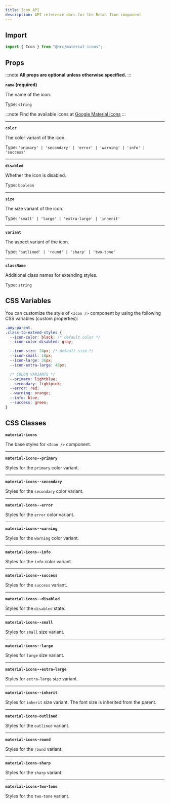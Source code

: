 ```yaml
---
title: Icon API
description: API reference docs for the React Icon component
---
```


## Import

```js
import { Icon } from "@hrc/material-icons";
```

## Props

:::note
**All props are optional unless otherwise specified.**
:::

**`name` (required)**

The name of the icon.

Type: `string`

:::note
Find the available icons at [Google Material Icons](https://fonts.google.com/icons?icon.set=Material+Icons)
:::

---

**`color`**

The color variant of the icon.

Type: `'primary' | 'secondary' | 'error' | 'warning' | 'info' | 'success'`

---

**`disabled`**

Whether the icon is disabled.

Type: `boolean`

---

**`size`**

The size variant of the icon.

Type: `'small' | 'large' | 'extra-large' | 'inherit'`

---

**`variant`**

The aspect variant of the icon.

Type: `'outlined' | 'round' | 'sharp' | 'two-tone'`

---

**`className`**

Additional class names for extending styles.

Type: `string`

## CSS Variables

You can customize the style of `<Icon />` component by using the following CSS
variables (custom properties):

```css
.any-parent,
.class-to-extend-styles {
  --icon-color: black; /* default color */
  --icon-color-disabled: gray;

  --icon-size: 24px; /* default size */
  --icon-small: 18px;
  --icon-large: 36px;
  --icon-extra-large: 48px;

  /* COLOR VARIANTS */
  --primary: lightblue;
  --secondary: lightpink;
  --error: red;
  --warning: orange;
  --info: blue;
  --success: green;
}
```

## CSS Classes

**`material-icons`**

The base styles for `<Icon />` component.

---

**`material-icons--primary`**

Styles for the `primary` color variant.

---

**`material-icons--secondary`**

Styles for the `secondary` color variant.

---

**`material-icons--error`**

Styles for the `error` color variant.

---

**`material-icons--warning`**

Styles for the `warning` color variant.

---

**`material-icons--info`**

Styles for the `info` color variant.

---

**`material-icons--success`**

Styles for the `success` variant.

---

**`material-icons--disabled`**

Styles for the `disabled` state.

---

**`material-icons--small`**

Styles for `small` size variant.

---

**`material-icons--large`**

Styles for `large` size variant.

---

**`material-icons--extra-large`**

Styles for `extra-large` size variant.

---

**`material-icons--inherit`**

Styles for `inherit` size variant. The font size is inherited from the parent.

---

**`material-icons-outlined`**

Styles for the `outlined` variant.

---

**`material-icons-round`**

Styles for the `round` variant.

---

**`material-icons-sharp`**

Styles for the `sharp` variant.

---

**`material-icons-two-tone`**

Styles for the `two-tone` variant.
